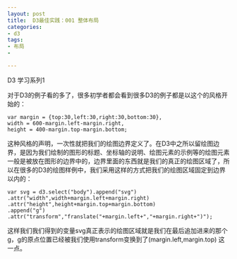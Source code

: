 ```yaml
---
layout: post
title:  D3最佳实践：001 整体布局
categories:
- d3
tags:
- 布局
- 

---
```


D3 学习系列1

对于D3的例子看的多了，很多初学者都会看到很多D3的例子都是以这个的风格开始的：

	var margin = {top:30,left:30,right:30,bottom:30},
	width = 600-margin.left-margin.right,
	height = 400-margin.top-margin.bottom;
	
这种风格的声明，一次性就把我们的绘图边界定义了。在D3中之所以留绘图边界，是因为我们绘制的图形的标题、坐标轴的说明、绘图元素的示例等的绘图元素一般是被放在图形的边界中的，边界里面的东西就是我们的真正的绘图区域了，所以在很多的D3的绘图样例中，我们采用这样的方式把我们的绘图区域固定到边界以内的：

	var svg = d3.select("body").append("svg")
	.attr("width",width+margin.left+margin.right)
	.attr("height",height+margin.top+margin.bottom)
	.append("g")
	.attr("transform","franslate("+margin.left+","+margin.right+")");
	
这样我们我们得到的变量svg真正表示的绘图区域就是我们在最后追加进来的那个g，g的原点位置已经被我们使用transform变换到了(margin.left,margin.top) 这一点。

